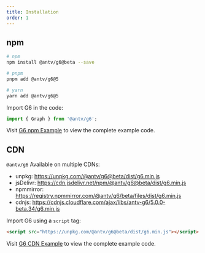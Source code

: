 ```yaml
---
title: Installation
order: 1
---
```


## npm

```bash
# npm
npm install @antv/g6@beta --save

# pnpm
pnpm add @antv/g6@5

# yarn
yarn add @antv/g6@5
```

Import G6 in the code:

```js
import { Graph } from '@antv/g6';
```

Visit [G6 npm Example](https://codesandbox.io/p/sandbox/using-g6-from-npm-d9spnr) to view the complete example code.

## CDN

`@antv/g6` Available on multiple CDNs:

- unpkg: https://unpkg.com/@antv/g6@beta/dist/g6.min.js
- jsDelivr: https://cdn.jsdelivr.net/npm/@antv/g6@beta/dist/g6.min.js
- npmmirror: https://registry.npmmirror.com/@antv/g6/beta/files/dist/g6.min.js
- cdnjs: https://cdnjs.cloudflare.com/ajax/libs/antv-g6/5.0.0-beta.34/g6.min.js

Import G6 using a `script` tag:

```html
<script src="https://unpkg.com/@antv/g6@beta/dist/g6.min.js"></script>
```

Visit [G6 CDN Example](https://codesandbox.io/p/sandbox/using-g6-from-cdn-xt9ty6) to view the complete example code.
